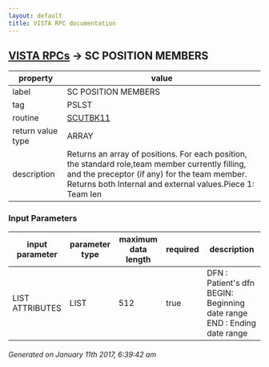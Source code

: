 ```yaml
---
layout: default
title: VISTA RPC documentation
---
```




## [VISTA RPCs](TableOfContent.md) &#8594; SC POSITION MEMBERS 

 property | value 
--- | --- 
 label | SC POSITION MEMBERS
 tag | PSLST
 routine | [SCUTBK11](http://code.osehra.org/dox/Routine_SCUTBK11_source.html)
 return value type | ARRAY
 description | Returns an array of positions.  For each position, the standard role,team member currently filling, and the preceptor (if any) for the team member.   Returns both Internal and external values.Piece 1:  Team Ien|TAB|  2:  Position Ien|TAB|  3:  Team member Ien (File #200)|TAB|  4:  Team member's name      5:  Precpetor's Ien (File #200)|TAB|  6:  Preceptor's Name|TAB|  7:  Primary Care role (if any) for position.

### Input Parameters

| input parameter | parameter type | maximum data length | required | description | 
| --- | --- | --- | --- | --- | 
| LIST ATTRIBUTES | LIST | 512 | true |    DFN  : Patient's dfn   BEGIN:   Beginning date range   END  :   Ending date range | 




 ###### Generated on January 11th 2017, 6:39:42 am